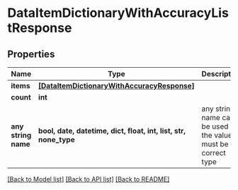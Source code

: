 # DataItemDictionaryWithAccuracyListResponse


## Properties
Name | Type | Description | Notes
------------ | ------------- | ------------- | -------------
**items** | [**[DataItemDictionaryWithAccuracyResponse]**](DataItemDictionaryWithAccuracyResponse.md) |  | [optional] 
**count** | **int** |  | [optional] 
**any string name** | **bool, date, datetime, dict, float, int, list, str, none_type** | any string name can be used but the value must be the correct type | [optional]

[[Back to Model list]](../README.md#documentation-for-models) [[Back to API list]](../README.md#documentation-for-api-endpoints) [[Back to README]](../README.md)



